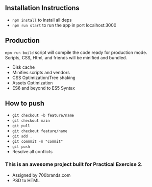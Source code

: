 ## Installation Instructions

- `npm install` to install all deps
- `npm run start` to run the app in port localhost:3000

## Production

`npm run build` script will compile the code ready for production mode. Scripts, CSS, Html, and friends will be minified and bundled.

- Disk cache
- Minifies scripts and vendors
- CSS Optimization/Tree shaking
- Assets Optimization
- ES6 and beyond to ES5 Syntax

## How to push

- `git checkout -b feature/name`
- `git checkout main`
- `git pull`
- `git checkout feature/name`
- `git add .`
- `git commmit -m "commit"`
- `git push`
- Resolve all conflicts

### This is an awesome project built for Practical Exercise 2.

- Assigned by 700brands.com
- PSD to HTML
